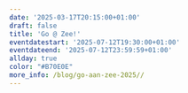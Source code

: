```yaml
---
date: '2025-03-17T20:15:00+01:00'
draft: false
title: 'Go @ Zee!'
eventdatestart: '2025-07-12T19:30:00+01:00'
eventdateend: '2025-07-12T23:59:59+01:00'
allday: true
color: "#B70E0E"
more_info: /blog/go-aan-zee-2025//
---
```

